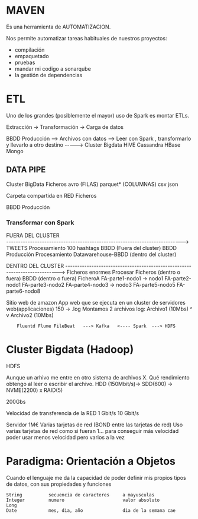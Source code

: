 # MAVEN

Es una herramienta de AUTOMATIZACION.

Nos permite automatizar tareas habituales de nuestros proyectos:
- compilación
- empaquetado
- pruebas
- mandar mi codigo a sonarqube
- la gestión de dependencias

# ETL

Uno de los grandes (posiblemente el mayor) uso de Spark es montar ETLs.

Extracción -> Transformación -> Carga de datos


BBDD Producción         -->
Archivos con datos      -->  Leer con Spark , transformarlo y llevarlo a otro destino  -----> Cluster Bigdata
                                                                                                    HIVE
                                                                                                    Cassandra
                                                                                                    HBase
                                                                                                    Mongo

## DATA PIPE

Cluster BigData
    Ficheros
        avro        (FILAS)
        parquet*    (COLUMNAS)
        csv
        json


Carpeta compartida en RED
    Ficheros

BBDD Producción

### Transformar con Spark

FUERA DEL           CLUSTER                         
-------------------------------------------------------------------------->
TWEETS              Procesamiento                   100 hashtags BBDD (Fuera del cluster)
BBDD Producción     Procesamiento                   Datawarehouse-BBDD (dentro del cluster)

DENTRO DEL CLUSTER
--------------------------------------------------------------------------->
Ficheros enormes        Procesar                    Ficheros (dentro o fuera)
                                                    BBDD (dentro o fuera)
FicheroA
    FA-parte1-nodo1     -> nodo1
    FA-parte2-nodo1
    FA-parte3-nodo2
    FA-parte4-nodo3     -> nodo3
    FA-parte5-nodo5
    FA-parte6-nodo8

Sitio web de amazon
    App web que se ejecuta en un cluster de servidores web(applicaciones)
        150 -> .log
                Montamos 2 archivos log:    Archivo1 (10Mbs)
                                                ^   v
                                            Archivo2 (10Mbs)


        Fluentd Flume FileBeat   ---> Kafka   <---- Spark  ---> HDFS


# Cluster Bigdata (Hadoop)

HDFS

Aunque un arhivo me entre en otro sistema de archivos X.
Qué rendimiento obtengo al leer o escribir el archivo.
    HDD (150Mbit/s)-> SDD(600) -> NVME(2200) x RAID(5)

200Gbs

Velocidad de transferencia de la RED
1 Gbit/s
10 Gbit/s 

Servidor   1M€
    Varias tarjetas de red (BOND entre las tarjetas de red)
    Uso varias tarjetas de red como si fueran 1... para conseguir más velocidad
                                                    poder usar menos velocidad pero varios a la vez

# Paradigma: Orientación a Objetos

Cuando el lenguaje me da la capacidad de poder definir mis propios tipos de datos, con sus propiedades y funciones

    String          secuencia de caracteres     a mayusculas
    Integer         numero                      valor absoluto
    Long
    Date            mes, dia, año               dia de la semana cae